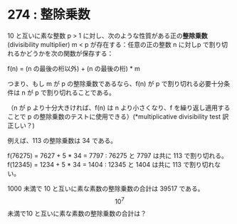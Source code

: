 # 274 : 整除乗数

10 と互いに素な整数 p &gt; 1 に対し、次のような性質がある正の**整除乗数** \(divisibility multiplier\) m &lt; p が存在する：任意の正の整数 n に対しp で割り切れるかどうかを次の関数が保存する：

f\(n\) = \(n の最後の桁以外\) + \(n の最後の桁\) \* m

つまり、もし m が p の整除乗数であるなら、f\(n\) が p で割り切れる必要十分条件は n が p で割り切れることである。

（n が p より十分大きければ、f\(n\) は n より小さくなり、f を繰り返し適用することで p の整除乗数のテストに使用できる）\(\*multiplicative divisibility test 訳正しい？\)

例えば、113 の整除乗数は 34 である。

f\(76275\) = 7627 + 5 \* 34 = 7797 : 76275 と 7797 は共に 113 で割り切れる。  
f\(12345\) = 1234 + 5 \* 34 = 1404 : 12345 と 1404 は共に 113 で割り切れない。

1000 未満で 10 と互いに素な素数の整除乗数の合計は 39517 である。  
$$10^7$$未満で10 と互いに素な素数の整除乗数の合計は？

